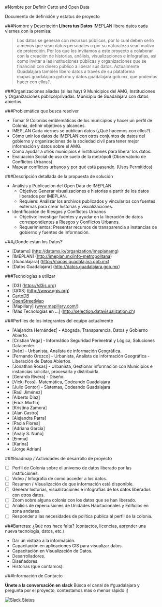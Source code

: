 
#Nombre por Definir Carto and Open Data

Documento de definición y estatus de proyecto

###Nombre y Descripción
  **Libera tus Datos**
  IMEPLAN libera datos cada viernes con la premisa: 
  >Los datos se generan con recursos públicos, por lo cual deben serlo a menos que sean datos personales o por su naturaleza sean motivo de protección.
  Por los que los invitamos a este proyecto a colaborar con la creación de historias, análisis, visualizaciones e infografias, así como invitar a las instituciones públicas y organizaciones que se financian con dinero público a liberar sus datos.
  Actualmente Guadalajara también libero datos a través de su plataforma mapas.guadalajara.gob.mx y datos.guadalajara.gob.mx, que podemos hacer con ellos?.
    
###Organizaciones aliadas (si las hay)
  9 Municipios del AMG, Instituciones y Organizaciones público/privadas.
  Municipio de Guadalajara con datos abiertos.
  
###Problemática que busca resolver
  * Tomar 9 Colonias emblemáticas de los municipios y hacer un perfil de Colonia, definir objetivos y alcances.
  * IMEPLAN Cada viernes se publican datos (¿Qué hacemos con ellos?).
  * Cómo unir los datos de IMEPLAN con otros conjuntos de datos del gobierno y organizaciones de la sociedad civil para tener mejor información y datos sobre el AMG. 
  * Como ayudar a otros municipios e instituciones para liberar los datos.
  * Evaluación Social de uso de suelo de la metrópoli (Observatorio de Conflictos Urbanos).
  * Mapear conflictos urbanos y por qué está pasando. (Usos Permitidos)
    
###Descripción detallada de la propuesta de solución
  * Análisis y Publicación del Open Data de IMEPLAN
    * Objetivo: Generar visualizaciones e historias a partir de los datos liberados por IMEPLAN. 
    * Requiere: Análizar los archivos publicados y vincularlos con fuentes externas para crear historias y visualizaciones.
  * Identificación de Riesgos y Conflictos Urbanos
    * Objetivo: Investigar fuentes y ayudar en la liberación de datos correspondientes a Riesgos y Conflictos Urbanos.
    * Requerimientos: Presentar recursos de transparencia a instancias de gobierno y fuentes de información.

###¿Donde están los Datos?
  * [Datamx]  (http://datamx.io/organization/imeplanamg)
  * [IMEPLAN] (http://imeplan.mx/info-metropolitana)
  * [Guadalajara] (http://mapas.guadalajara.gob.mx)
  * [Datos Guadalajara] (http://datos.guadalajara.gob.mx)

###Tecnologías a utilizar
  * [D3] (https://d3js.org)
  * [QGIS] (http://www.qgis.org) 
  * [CartoDB](https://cartodb.com)
  * [OpenStreetMap](https://www.openstreetmap.org/)
  * [Mapillary] (www.mapillary.com/)
  * [Más Tecnologías en ...] (http://selection.datavisualization.ch)
    
###Perfiles de los integrantes del equipo actualmente
  * [Alejandra Hernández] - Abogada, Transparencia, Datos y Gobierno Abierto.
  * [Cristian Vega] - Informático Seguridad Perimetral y Lógica, Soluciones Datacenter.
  * [Iván] - Urbanista, Analista de información Geográfica.
  * [Fernando Orozco] - Urbanista, Analista de Información Geográfica - Liberación de Datos Abiertos.  
  * [Jonathan Rosas] - Urbanista, Gestionar información con Municipios e instancias solicitar, procesarla y distribuirla.
  * [Gerardo Rivera] - Diseño.
  * [Vicki Foss]- Matemática, Codeando Guadalajara
  * [Julio Gontor] - Sistemas, Codeando Guadalajara
  * [Raúl Jiménez]
  * [Alberto Díaz]
  * [Erick Morfin]
  * [Kristina Zamora]
  * [Alan Castro]
  * [Alejandra Parra]
  * [Paola Flores]
  * [Adriana García]
  * [Analy S. Nuño]
  * [Emma]
  * [Karina]
  * [Jorge Adrian]
    

###Roadmap / Actividades de desarrollo de proyecto
  
  - [ ] Perfil de Colonia sobre el universo de datos liberado por las instituciones.
  - [ ] Video / Infografía de como acceder a los datos.
  - [ ] Resumen / Visualización de que información está disponible.
  - [ ] Generar historias, visualizaciones e infografias de los datos liberados con otros datos.
  - [ ] Zoom sobre alguna colonia con los datos que se han liberado.
  - [ ] Análisis de repercusiones de Unidades Habitacionales y Edificios en zona andares.
  - [ ] Responder a las necesidades de política pública al perfil de la colonia.
  
###Barreras: ¿Qué nos hace falta? (contactos, licencias, aprender una nueva tecnología, datos, etc.)

  *  Dar un vistazo a la información.
  *  Capacitación en aplicaciones GIS para visualizar datos.
  *  Capacitación en Visualización de Datos.
  *  Desarrolladores.
  *  Diseñadores.
  *  Historias (que contamos).

###Información de Contacto

**Únete a la conversación en slack**
Búsca el canal de #guadalajara y pregunta por el proyecto, contestamos mas o menos rápido ;)

[![Slack Status](http://codeandomexico-slack.herokuapp.com/badge.svg)](http://codeandomexico-slack.herokuapp.com/)
